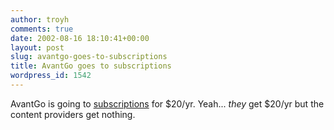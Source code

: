 ```yaml
---
author: troyh
comments: true
date: 2002-08-16 18:10:41+00:00
layout: post
slug: avantgo-goes-to-subscriptions
title: AvantGo goes to subscriptions
wordpress_id: 1542
---
```


AvantGo is going to [subscriptions](http://news.com.com/2110-1040-949998.html?tag=cdshrt) for $20/yr. Yeah... _they_ get $20/yr but the content providers get nothing.
